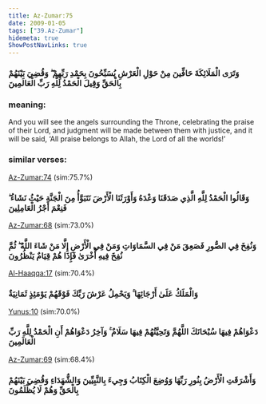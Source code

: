 ```yaml
---
title: Az-Zumar:75
date: 2009-01-05
tags: ["39.Az-Zumar"]
hidemeta: true 
ShowPostNavLinks: true 
---
```

### وَتَرَى الْمَلَائِكَةَ حَافِّينَ مِنْ حَوْلِ الْعَرْشِ يُسَبِّحُونَ بِحَمْدِ رَبِّهِمْ ۖ وَقُضِيَ بَيْنَهُمْ بِالْحَقِّ وَقِيلَ الْحَمْدُ لِلَّهِ رَبِّ الْعَالَمِينَ
### meaning: 
And you will see the angels surrounding the Throne, celebrating the praise of their Lord, and judgment will be made between them with justice, and it will be said, ‘All praise belongs to Allah, the Lord of all the worlds!’
### similar verses: 

[Az-Zumar:74](/39/74) (sim:75.7%)

### وَقَالُوا الْحَمْدُ لِلَّهِ الَّذِي صَدَقَنَا وَعْدَهُ وَأَوْرَثَنَا الْأَرْضَ نَتَبَوَّأُ مِنَ الْجَنَّةِ حَيْثُ نَشَاءُ ۖ فَنِعْمَ أَجْرُ الْعَامِلِينَ

[Az-Zumar:68](/39/68) (sim:73.0%)

### وَنُفِخَ فِي الصُّورِ فَصَعِقَ مَنْ فِي السَّمَاوَاتِ وَمَنْ فِي الْأَرْضِ إِلَّا مَنْ شَاءَ اللَّهُ ۖ ثُمَّ نُفِخَ فِيهِ أُخْرَىٰ فَإِذَا هُمْ قِيَامٌ يَنْظُرُونَ

[Al-Haaqqa:17](/69/17) (sim:70.4%)

### وَالْمَلَكُ عَلَىٰ أَرْجَائِهَا ۚ وَيَحْمِلُ عَرْشَ رَبِّكَ فَوْقَهُمْ يَوْمَئِذٍ ثَمَانِيَةٌ

[Yunus:10](/10/10) (sim:70.0%)

### دَعْوَاهُمْ فِيهَا سُبْحَانَكَ اللَّهُمَّ وَتَحِيَّتُهُمْ فِيهَا سَلَامٌ ۚ وَآخِرُ دَعْوَاهُمْ أَنِ الْحَمْدُ لِلَّهِ رَبِّ الْعَالَمِينَ

[Az-Zumar:69](/39/69) (sim:68.4%)

### وَأَشْرَقَتِ الْأَرْضُ بِنُورِ رَبِّهَا وَوُضِعَ الْكِتَابُ وَجِيءَ بِالنَّبِيِّينَ وَالشُّهَدَاءِ وَقُضِيَ بَيْنَهُمْ بِالْحَقِّ وَهُمْ لَا يُظْلَمُونَ
